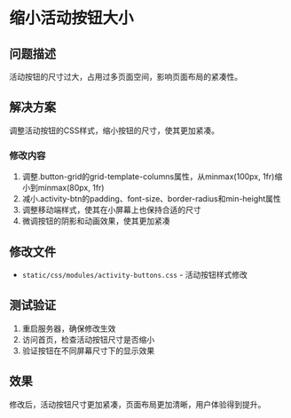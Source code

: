 # 缩小活动按钮大小

## 问题描述
活动按钮的尺寸过大，占用过多页面空间，影响页面布局的紧凑性。

## 解决方案
调整活动按钮的CSS样式，缩小按钮的尺寸，使其更加紧凑。

### 修改内容
1. 调整.button-grid的grid-template-columns属性，从minmax(100px, 1fr)缩小到minmax(80px, 1fr)
2. 减小.activity-btn的padding、font-size、border-radius和min-height属性
3. 调整移动端样式，使其在小屏幕上也保持合适的尺寸
4. 微调按钮的阴影和动画效果，使其更加紧凑

## 修改文件
- `static/css/modules/activity-buttons.css` - 活动按钮样式修改

## 测试验证
1. 重启服务器，确保修改生效
2. 访问首页，检查活动按钮尺寸是否缩小
3. 验证按钮在不同屏幕尺寸下的显示效果

## 效果
修改后，活动按钮尺寸更加紧凑，页面布局更加清晰，用户体验得到提升。